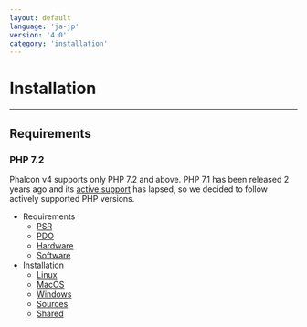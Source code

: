```yaml
---
layout: default
language: 'ja-jp'
version: '4.0'
category: 'installation'
---
```

# Installation

* * *

<a name='requirements'></a>

## Requirements

### PHP 7.2

Phalcon v4 supports only PHP 7.2 and above. PHP 7.1 has been released 2 years ago and its [active support](https://secure.php.net/supported-versions.php) has lapsed, so we decided to follow actively supported PHP versions.

* Requirements 
    * [PSR](installation-requirements-psr)
    * [PDO](installation-requirements-pdo)
    * [Hardware](installation-requirements-hardware)
    * [Software](installation-requirements-software)
* [Installation](installation-platforms) 
    * [Linux](installation-linux)
    * [MacOS](installation-macos)
    * [Windows](installation-windows)
    * [Sources](installation-sources)
    * [Shared](installation-shared)
